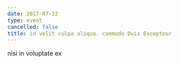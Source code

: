 ```yaml
---
date: 2017-07-22
type: event
cancelled: false
title: in velit culpa aliqua. commodo Duis Excepteur
---
```

nisi in voluptate ex